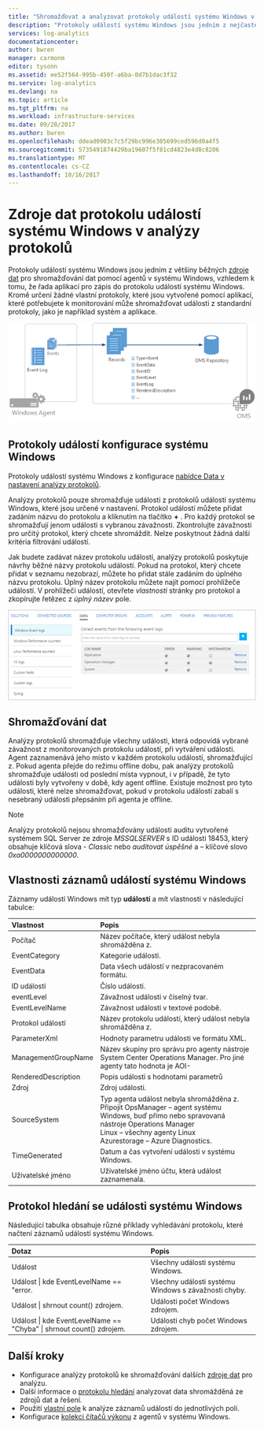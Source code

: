 ```yaml
---
title: "Shromažďovat a analyzovat protokoly událostí systému Windows v OMS Log Analytics | Microsoft Docs"
description: "Protokoly událostí systému Windows jsou jedním z nejčastějších zdroje dat používané analýzy protokolů.  Tento článek popisuje postup konfigurace shromažďování protokolů událostí systému Windows a podrobnosti záznamů, které vytvoří v úložišti OMS."
services: log-analytics
documentationcenter: 
author: bwren
manager: carmonm
editor: tysonn
ms.assetid: ee52f564-995b-450f-a6ba-0d7b1dac3f32
ms.service: log-analytics
ms.devlang: na
ms.topic: article
ms.tgt_pltfrm: na
ms.workload: infrastructure-services
ms.date: 09/28/2017
ms.author: bwren
ms.openlocfilehash: ddead0903c7c5f29bc996e305699ced596d0a4f5
ms.sourcegitcommit: 5735491874429ba19607f5f81cd4823e4d8c8206
ms.translationtype: MT
ms.contentlocale: cs-CZ
ms.lasthandoff: 10/16/2017
---
```

# <a name="windows-event-log-data-sources-in-log-analytics"></a>Zdroje dat protokolu událostí systému Windows v analýzy protokolů
Protokoly událostí systému Windows jsou jedním z většiny běžných [zdroje dat](log-analytics-data-sources.md) pro shromažďování dat pomocí agentů v systému Windows, vzhledem k tomu, že řada aplikací pro zápis do protokolu událostí systému Windows.  Kromě určení žádné vlastní protokoly, které jsou vytvořené pomocí aplikací, které potřebujete k monitorování může shromažďovat události z standardní protokoly, jako je například systém a aplikace.

![Události systému Windows](media/log-analytics-data-sources-windows-events/overview.png)     

## <a name="configuring-windows-event-logs"></a>Protokoly událostí konfigurace systému Windows
Protokoly událostí systému Windows z konfigurace [nabídce Data v nastavení analýzy protokolů](log-analytics-data-sources.md#configuring-data-sources).

Analýzy protokolů pouze shromažďuje události z protokolů událostí systému Windows, které jsou určené v nastavení.  Protokol událostí můžete přidat zadáním názvu do protokolu a kliknutím na tlačítko  **+** .  Pro každý protokol se shromažďují jenom události s vybranou závažnosti.  Zkontrolujte závažnosti pro určitý protokol, který chcete shromáždit.  Nelze poskytnout žádná další kritéria filtrování událostí.

Jak budete zadávat název protokolu událostí, analýzy protokolů poskytuje návrhy běžné názvy protokolu událostí. Pokud na protokol, který chcete přidat v seznamu nezobrazí, můžete ho přidat stále zadáním do úplného názvu protokolu. Úplný název protokolu můžete najít pomocí prohlížeče událostí. V prohlížeči událostí, otevřete *vlastnosti* stránky pro protokol a zkopírujte řetězec z *úplný název* pole.

![Konfigurace události systému Windows](media/log-analytics-data-sources-windows-events/configure.png)

## <a name="data-collection"></a>Shromažďování dat
Analýzy protokolů shromažďuje všechny události, která odpovídá vybrané závažnost z monitorovaných protokolu událostí, při vytváření události.  Agent zaznamenává jeho místo v každém protokolu událostí, shromažďující z.  Pokud agenta přejde do režimu offline dobu, pak analýzy protokolů shromažďuje události od poslední místa vypnout, i v případě, že tyto události byly vytvořeny v době, kdy agent offline.  Existuje možnost pro tyto události, které nelze shromažďovat, pokud v protokolu událostí zabalí s nesebraný události přepsáním při agenta je offline.

>[!NOTE]
>Analýzy protokolů nejsou shromažďovány události auditu vytvořené systémem SQL Server ze zdroje *MSSQLSERVER* s ID události 18453, který obsahuje klíčová slova - *Classic* nebo *auditovat úspěšné* a – klíčové slovo *0xa0000000000000*.
>

## <a name="windows-event-records-properties"></a>Vlastnosti záznamů událostí systému Windows
Záznamy událostí Windows mít typ **událostí** a mít vlastnosti v následující tabulce:

| Vlastnost | Popis |
|:--- |:--- |
| Počítač |Název počítače, který událost nebyla shromážděna z. |
| EventCategory |Kategorie události. |
| EventData |Data všech událostí v nezpracovaném formátu. |
| ID události |Číslo události. |
| eventLevel |Závažnost události v číselný tvar. |
| EventLevelName |Závažnost události v textové podobě. |
| Protokol událostí |Název protokolu událostí, který událost nebyla shromážděna z. |
| ParameterXml |Hodnoty parametru události ve formátu XML. |
| ManagementGroupName |Název skupiny pro správu pro agenty nástroje System Center Operations Manager.  Pro jiné agenty tato hodnota je AOI-<workspace ID> |
| RenderedDescription |Popis události s hodnotami parametrů |
| Zdroj |Zdroj události. |
| SourceSystem |Typ agenta událost nebyla shromážděna z. <br> Připojit OpsManager – agent systému Windows, buď přímo nebo spravovaná nástroje Operations Manager <br> Linux – všechny agenty Linux  <br> Azurestorage – Azure Diagnostics. |
| TimeGenerated |Datum a čas vytvoření události v systému Windows. |
| Uživatelské jméno |Uživatelské jméno účtu, která událost zaznamenala. |

## <a name="log-searches-with-windows-events"></a>Protokol hledání se události systému Windows
Následující tabulka obsahuje různé příklady vyhledávání protokolu, které načtení záznamů událostí systému Windows.

| Dotaz | Popis |
|:---|:---|
| Událost |Všechny události systému Windows. |
| Událost &#124; kde EventLevelName == "error. |Všechny události systému Windows s závažnosti chyby. |
| Událost &#124; shrnout count() zdrojem. |Události počet Windows zdrojem. |
| Událost &#124; kde EventLevelName == "Chyba" &#124; shrnout count() zdrojem. |Události chyb počet Windows zdrojem. |


## <a name="next-steps"></a>Další kroky
* Konfigurace analýzy protokolů ke shromažďování dalších [zdroje dat](log-analytics-data-sources.md) pro analýzu.
* Další informace o [protokolu hledání](log-analytics-log-searches.md) analyzovat data shromážděná ze zdrojů dat a řešení.  
* Použití [vlastní pole](log-analytics-custom-fields.md) k analýze záznamů událostí do jednotlivých polí.
* Konfigurace [kolekci čítačů výkonu](log-analytics-data-sources-performance-counters.md) z agentů v systému Windows.
